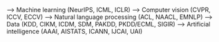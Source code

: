 --> Machine learning (NeurIPS, ICML, ICLR)
--> Computer vision (CVPR, ICCV, ECCV)
--> Natural language processing (ACL, NAACL, EMNLP)
--> Data (KDD, CIKM, ICDM, SDM, PAKDD, PKDD/ECML, SIGIR)
--> Artificial intelligence (AAAI, AISTATS, ICANN, IJCAI, UAI)
